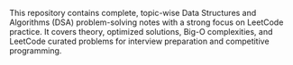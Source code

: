 This repository contains complete, topic-wise Data Structures and Algorithms (DSA) problem-solving notes with a strong focus on LeetCode practice. It covers theory, optimized solutions, Big-O complexities, and LeetCode curated problems for interview preparation and competitive programming.
